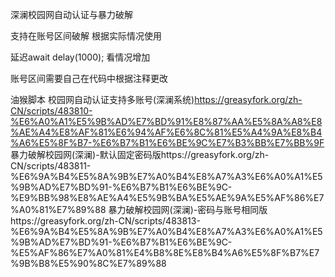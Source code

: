 深澜校园网自动认证与暴力破解

支持在账号区间破解 根据实际情况使用 

延迟await delay(1000); 看情况增加

账号区间需要自己在代码中根据注释更改

油猴脚本
校园网自动认证支持多账号(深澜系统)https://greasyfork.org/zh-CN/scripts/483810-%E6%A0%A1%E5%9B%AD%E7%BD%91%E8%87%AA%E5%8A%A8%E8%AE%A4%E8%AF%81%E6%94%AF%E6%8C%81%E5%A4%9A%E8%B4%A6%E5%8F%B7-%E6%B7%B1%E6%BE%9C%E7%B3%BB%E7%BB%9F
暴力破解校园网(深澜)-默认固定密码版https://greasyfork.org/zh-CN/scripts/483811-%E6%9A%B4%E5%8A%9B%E7%A0%B4%E8%A7%A3%E6%A0%A1%E5%9B%AD%E7%BD%91-%E6%B7%B1%E6%BE%9C-%E9%BB%98%E8%AE%A4%E5%9B%BA%E5%AE%9A%E5%AF%86%E7%A0%81%E7%89%88
暴力破解校园网(深澜)-密码与账号相同版https://greasyfork.org/zh-CN/scripts/483813-%E6%9A%B4%E5%8A%9B%E7%A0%B4%E8%A7%A3%E6%A0%A1%E5%9B%AD%E7%BD%91-%E6%B7%B1%E6%BE%9C-%E5%AF%86%E7%A0%81%E4%B8%8E%E8%B4%A6%E5%8F%B7%E7%9B%B8%E5%90%8C%E7%89%88

